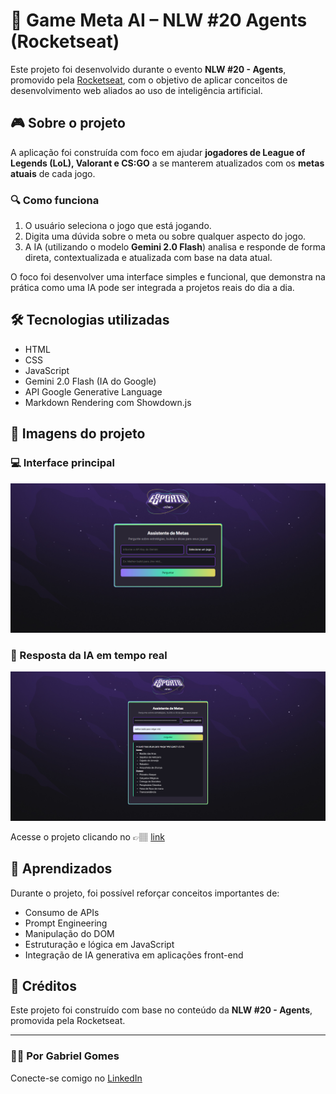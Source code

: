 # 🧠 Game Meta AI – NLW #20 Agents (Rocketseat)

Este projeto foi desenvolvido durante o evento **NLW #20 - Agents**, promovido pela [Rocketseat](https://www.rocketseat.com.br/), com o objetivo de aplicar conceitos de desenvolvimento web aliados ao uso de inteligência artificial.

## 🎮 Sobre o projeto

A aplicação foi construída com foco em ajudar **jogadores de League of Legends (LoL), Valorant e CS:GO** a se manterem atualizados com os **metas atuais** de cada jogo.

### 🔍 Como funciona

1. O usuário seleciona o jogo que está jogando.
2. Digita uma dúvida sobre o meta ou sobre qualquer aspecto do jogo.
3. A IA (utilizando o modelo **Gemini 2.0 Flash**) analisa e responde de forma direta, contextualizada e atualizada com base na data atual.

O foco foi desenvolver uma interface simples e funcional, que demonstra na prática como uma IA pode ser integrada a projetos reais do dia a dia.

## 🛠️ Tecnologias utilizadas

- HTML
- CSS
- JavaScript
- Gemini 2.0 Flash (IA do Google)
- API Google Generative Language
- Markdown Rendering com Showdown.js

## 📸 Imagens do projeto

### 💻 Interface principal
![Imagem do projeto 1](./src/imagens/assets/resultado_1.jpg)

### 🤖 Resposta da IA em tempo real
![Imagem do projeto](./src/imagens/assets/resultado1_1.jpg)

Acesse o projeto clicando no 👉🏽 [link]()

## 🚀 Aprendizados

Durante o projeto, foi possível reforçar conceitos importantes de:
- Consumo de APIs
- Prompt Engineering
- Manipulação do DOM
- Estruturação e lógica em JavaScript
- Integração de IA generativa em aplicações front-end

## 🔗 Créditos

Este projeto foi construído com base no conteúdo da **NLW #20 - Agents**, promovida pela Rocketseat.


---

### 👨‍💻 Por Gabriel Gomes  
Conecte-se comigo no [LinkedIn](https://www.linkedin.com/in/gabrielloureirodev/)

